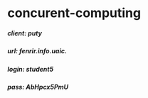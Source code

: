 # concurent-computing

##### client: puty
##### url: fenrir.info.uaic.
##### login: student5
##### pass: AbHpcx5PmU
